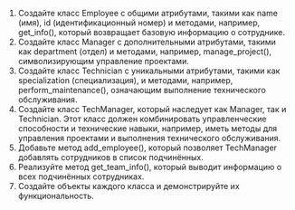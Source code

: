 1.  Создайте класс Employee с общими атрибутами, такими как name (имя), id (идентификационный номер) и методами, например, get_info(), который возвращает базовую информацию о сотруднике.
2.  Создайте класс Manager с дополнительными атрибутами, такими как department (отдел) и методами, например, manage_project(), символизирующим управление проектами.
3.  Создайте класс Technician с уникальными атрибутами, такими как specialization (специализация), и методами, например, perform_maintenance(), означающим выполнение технического обслуживания.
4.  Создайте класс TechManager, который наследует как Manager, так и Technician. Этот класс должен комбинировать управленческие способности и технические навыки, например, иметь методы для управления проектами и выполнения технического обслуживания.
5.  Добавьте метод add_employee(), который позволяет TechManager добавлять сотрудников в список подчинённых.
6.  Реализуйте метод get_team_info(), который выводит информацию о всех подчинённых сотрудниках.
7.  Создайте объекты каждого класса и демонстрируйте их функциональность.







